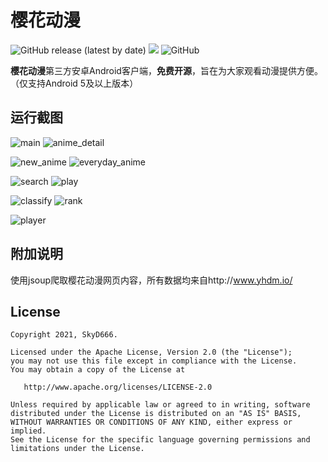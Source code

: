 # 樱花动漫

![GitHub release (latest by date)](https://img.shields.io/github/v/release/SkyD666/Imomoe) ![](https://img.shields.io/badge/Android-5.0%2B-brightgreen) ![GitHub](https://img.shields.io/github/license/SkyD666/Imomoe) 

**樱花动漫**第三方安卓Android客户端，**免费开源**，旨在为大家观看动漫提供方便。（仅支持Android 5及以上版本）

## 运行截图

![main](https://github.com/SkyD666/Imomoe/raw/master/screenshot/main.jpg) ![anime_detail](https://github.com/SkyD666/Imomoe/raw/master/screenshot/anime_detail.jpg)

![new_anime](https://github.com/SkyD666/Imomoe/raw/master/screenshot/new_anime.jpg) ![everyday_anime](https://github.com/SkyD666/Imomoe/raw/master/screenshot/everyday_anime.jpg) 

![search](https://github.com/SkyD666/Imomoe/raw/master/screenshot/search.jpg) ![play](https://github.com/SkyD666/Imomoe/raw/master/screenshot/play.jpg) 

![classify](https://github.com/SkyD666/Imomoe/raw/master/screenshot/classify.jpg) ![rank](https://github.com/SkyD666/Imomoe/raw/master/screenshot/rank.jpg) 

![player](https://github.com/SkyD666/Imomoe/raw/master/screenshot/player.jpg) 

## 附加说明

使用jsoup爬取樱花动漫网页内容，所有数据均来自http://www.yhdm.io/ 

## License

```
Copyright 2021, SkyD666.

Licensed under the Apache License, Version 2.0 (the "License");
you may not use this file except in compliance with the License.
You may obtain a copy of the License at

   http://www.apache.org/licenses/LICENSE-2.0

Unless required by applicable law or agreed to in writing, software
distributed under the License is distributed on an "AS IS" BASIS,
WITHOUT WARRANTIES OR CONDITIONS OF ANY KIND, either express or implied.
See the License for the specific language governing permissions and
limitations under the License.

```